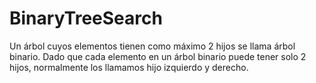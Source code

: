 # BinaryTreeSearch
Un árbol cuyos elementos tienen como máximo 2 hijos se llama árbol binario. Dado que cada elemento en un árbol binario puede tener solo 2 hijos, normalmente los llamamos hijo izquierdo y derecho.
